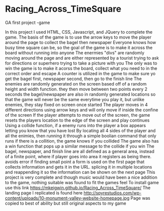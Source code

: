# Racing_Across_TimeSquare
GA first project -game

In this project I used HTML, CSS, Javascript, and JQuery to complete the game.
The basis of the game is to use the arrow keys to move the player around the page to collect the bagel then newspaper
Everyone knows how busy time square can be, so the goal of the game is to make it across the board without running into anyone
The enermies "divs" are randomly moving around the page and are either represented by a tourist trying to ask for directions or superhero trying to take a picture with you
The only was to win the game is to make it acorss the board, collect what you need to in the correct order and escape
A counter is utilized in the game to make sure yo get the bagel first, newspaper second, then go to the finish line
The enemies are randomly generated on the screen based off of a random height and width function. they then move between two points every 2 seconds
the bagel/newspaper are also in randomly generated locations so that the game will never be the same everytime you play it, but unlike enemies, they stay fixed on screen once started
The player moves in 4 different directions using arrow keys and will only move if inside the confine of the screen
If the player attempts to move out of the screen, the game resets the players location to the edge of the screen and play continues
Using a collide function, if a enemy runs into the player a box appears letting you know that you have lost
By locating all 4 sides of the player and all the enimies, then running it through a simple boolian command that only runs if there is a collition, the game knows if you collided
The game also has a win function that pops up a similar message to the collide if you win
The bagel, newspaper, and finish line are all defined as a general area, instead of a finite point, where if player goes into area it registers as being there. avoids error if finding small point
a form is used on the first page that collects information and gets it in the URL. splicing it in multiple locations and reappending it so the information can be shown on the next page
This project is very complete and though music would have been a nice addition to the game, nothing suitable was found to fit the games feel
To install game use this link https://mkeigwin.github.io/Racing_Across_TimeSquare/
The landing page I replicated is found here http://spyrestudios.com/wp-content/uploads/10-monument-valley-website-homepage.jpg
Page was copied to best of ability but still original aspects to my game
